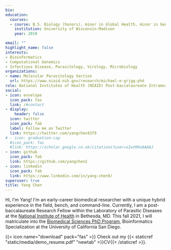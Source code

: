 ```yaml
---
bio: 
education:
  courses:
  - course: B.S. Biology (honors), minor in Global Health, minor in Gender and Women's Studies
    institution: University of Wisconsin-Madison
    year: 2019

email: ""
highlight_name: false
interests:
- Bioinformatics
- Computational Genomics
- Infectious Disease, Parasitology, Virology, Microbiology
organizations:
- name: Molecular Parasitology Section
  url: https://www.niaid.nih.gov/research/michael-e-grigg-phd
role: National Institutes of Health (NIAID) Post-baccalaureate Intramural Research Fellow
social:
- icon: envelope
  icon_pack: fas
  link: /#contact
- display:
    header: false
  icon: twitter
  icon_pack: fab
  label: Follow me on Twitter
  link: https://twitter.com/yangchen4379
# - icon: graduation-cap
  #icon_pack: fas
  #link: https://scholar.google.co.uk/citations?user=sIwtMXoAAAAJ
- icon: github
  icon_pack: fab
  link: https://github.com/yangchen2
- icon: linkedin
  icon_pack: fab
  link: https://www.linkedin.com/in/yang-chen9/
superuser: true
title: Yang Chen
---
```


Hi, I'm Yang! I'm an early-career biomedical researcher with a unique hybrid experience in the field, bench, and command-line. Currently, I am a post-baccalaureate Research Fellow within the Laboratory of Parasitic Diseases at the [National Institute of Health](https://www.nih.gov) in Bethesda, MD. This fall 2021, I will matriculate into the [Biomedical Sciences PhD Program](https://biomedsci.ucsd.edu), Bioinformatics Specialization at the University of California San Diego.

{{< icon name="download" pack="fas" >}} Check out my {{< staticref "static/media/demo_resume.pdf" "newtab" >}}CV{{< /staticref >}}. 

<!--- This is an HTML comment in Markdown -->

